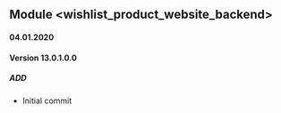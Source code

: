 ## Module <wishlist_product_website_backend>

#### 04.01.2020
#### Version 13.0.1.0.0
##### ADD
- Initial commit

